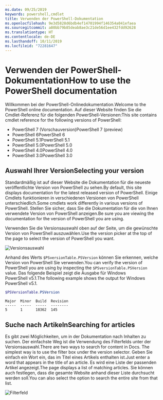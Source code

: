 ```yaml
---
ms.date: 09/25/2019
keywords: powershell,cmdlet
title: Verwenden der PowerShell-Dokumentation
ms.openlocfilehash: 9e3d5828d6bdb4ef14701994f146354a041efaea
ms.sourcegitcommit: a80bb79b85deab8ae3c21de56d1ee432fdd92628
ms.translationtype: HT
ms.contentlocale: de-DE
ms.lasthandoff: 10/11/2019
ms.locfileid: "72281647"
---
```

# <a name="how-to-use-the-powershell-documentation"></a><span data-ttu-id="4b1c7-103">Verwenden der PowerShell-Dokumentation</span><span class="sxs-lookup"><span data-stu-id="4b1c7-103">How to use the PowerShell documentation</span></span>

<span data-ttu-id="4b1c7-104">Willkommen bei der PowerShell-Onlinedokumentation.</span><span class="sxs-lookup"><span data-stu-id="4b1c7-104">Welcome to the PowerShell online documentation.</span></span> <span data-ttu-id="4b1c7-105">Auf dieser Website finden Sie die Cmdlet-Referenz für die folgenden PowerShell-Versionen:</span><span class="sxs-lookup"><span data-stu-id="4b1c7-105">This site contains cmdlet reference for the following versions of PowerShell:</span></span>

- <span data-ttu-id="4b1c7-106">PowerShell 7 (Vorschauversion)</span><span class="sxs-lookup"><span data-stu-id="4b1c7-106">PowerShell 7 (preview)</span></span>
- <span data-ttu-id="4b1c7-107">PowerShell 6</span><span class="sxs-lookup"><span data-stu-id="4b1c7-107">PowerShell 6</span></span>
- <span data-ttu-id="4b1c7-108">PowerShell 5.1</span><span class="sxs-lookup"><span data-stu-id="4b1c7-108">PowerShell 5.1</span></span>
- <span data-ttu-id="4b1c7-109">PowerShell 5.0</span><span class="sxs-lookup"><span data-stu-id="4b1c7-109">PowerShell 5.0</span></span>
- <span data-ttu-id="4b1c7-110">PowerShell 4.0</span><span class="sxs-lookup"><span data-stu-id="4b1c7-110">PowerShell 4.0</span></span>
- <span data-ttu-id="4b1c7-111">PowerShell 3.0</span><span class="sxs-lookup"><span data-stu-id="4b1c7-111">PowerShell 3.0</span></span>

## <a name="selecting-your-version"></a><span data-ttu-id="4b1c7-112">Auswahl Ihrer Version</span><span class="sxs-lookup"><span data-stu-id="4b1c7-112">Selecting your version</span></span>

<span data-ttu-id="4b1c7-113">Standardmäßig ist auf dieser Website die Dokumentation für die neueste veröffentlichte Version von PowerShell zu sehen.</span><span class="sxs-lookup"><span data-stu-id="4b1c7-113">By default, this site displays documentation for the latest released version of PowerShell.</span></span> <span data-ttu-id="4b1c7-114">Einige Cmdlets funktionieren in verschiedenen Versionen von PowerShell unterschiedlich.</span><span class="sxs-lookup"><span data-stu-id="4b1c7-114">Some cmdlets work differently in various versions of PowerShell.</span></span> <span data-ttu-id="4b1c7-115">Stellen Sie sicher, dass Sie die Dokumentation für die von Ihnen verwendete Version von PowerShell anzeigen.</span><span class="sxs-lookup"><span data-stu-id="4b1c7-115">Be sure you are viewing the documentation for the version of PowerShell you are using.</span></span>

<span data-ttu-id="4b1c7-116">Verwenden Sie die Versionsauswahl oben auf der Seite, um die gewünschte Version von PowerShell auszuwählen.</span><span class="sxs-lookup"><span data-stu-id="4b1c7-116">Use the version picker at the top of the page to select the version of PowerShell you want.</span></span>

![Versionsauswahl](images/how-to-use-docs/picker-vall.gif)

<span data-ttu-id="4b1c7-118">Anhand des Werts `$PSversionTable.PSVersion` können Sie erkennen, welche Version von PowerShell Sie verwenden.</span><span class="sxs-lookup"><span data-stu-id="4b1c7-118">You can verify the version of PowerShell you are using by inspecting the `$PSversionTable.PSVersion` value.</span></span> <span data-ttu-id="4b1c7-119">Das folgende Beispiel zeigt die Ausgabe für Windows PowerShell v5.1.</span><span class="sxs-lookup"><span data-stu-id="4b1c7-119">The following example shows the output for Windows PowerShell v5.1.</span></span>

```powershell
$PSVersionTable.PSVersion
```

```Output
Major  Minor  Build  Revision
-----  -----  -----  --------
5      1      18362  145
```

## <a name="searching-for-articles"></a><span data-ttu-id="4b1c7-120">Suche nach Artikeln</span><span class="sxs-lookup"><span data-stu-id="4b1c7-120">Searching for articles</span></span>

<span data-ttu-id="4b1c7-121">Es gibt zwei Möglichkeiten, um in der Dokumentation nach Inhalten zu suchen. Der einfachste Weg ist die Verwendung des Filterfelds unter der Versionsauswahl.</span><span class="sxs-lookup"><span data-stu-id="4b1c7-121">There are two ways to search for content in Docs. The simplest way is to use the filter box under the version selector.</span></span> <span data-ttu-id="4b1c7-122">Geben Sie einfach ein Wort ein, das im Titel eines Artikels enthalten ist.</span><span class="sxs-lookup"><span data-stu-id="4b1c7-122">Just enter a word that appears in the title of an article.</span></span> <span data-ttu-id="4b1c7-123">Es wird eine Liste der passenden Artikel angezeigt.</span><span class="sxs-lookup"><span data-stu-id="4b1c7-123">The page displays a list of matching articles.</span></span> <span data-ttu-id="4b1c7-124">Sie können auch festlegen, dass die gesamte Website anhand dieser Liste durchsucht werden soll.</span><span class="sxs-lookup"><span data-stu-id="4b1c7-124">You can also select the option to search the entire site from that list.</span></span>

![Filterfeld](images/how-to-use-docs/filter-search.gif)
